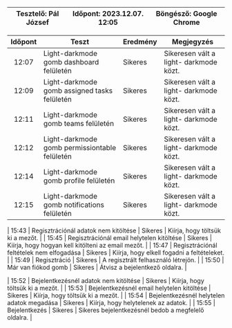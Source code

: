 | Tesztelő: Pál József | Időpont: 2023.12.07. 12:05 | Böngésző: Google Chrome |
| -------------------------------------|----------|-------------------------|

| Időpont | Teszt                | Eredmény | Megjegyzés                                                            |
|:-------:|----------------------|----------|-----------------------------------------------------------------------|
| 12:07 | Light-darkmode gomb dashboard felületén | Sikeres | Sikeresen vált a light- darkmode közt. | 
| 12:09| Light-darkmode gomb assigned tasks felületén | Sikeres | Sikeresen vált a light- darkmode közt. |
| 12:11 | Light-darkmode gomb teams felületén | Sikeres | Sikeresen vált a light- darkmode közt. |
| 12:12 | Light-darkmode gomb permissiontable felületén | Sikeres | Sikeresen vált a light- darkmode közt. | 
| 12:14 | Light-darkmode gomb profile felületén | Sikeres | Sikeresen vált a light- darkmode közt. |
| 12:15 | Light-darkmode gomb notifications felületén | Sikeres | Sikeresen vált a light- darkmode közt. |

| 15:43 | Regisztrációnál adatok nem kitöltése | Sikeres | Kiírja, hogy töltsük ki a mezőt. | 
| 15:45 | Regisztrációnál email helytelen kitöltése | Sikeres | Kiírja, hogy hogyan kell kitölteni az email mezőt. | 
| 15:47 | Regisztrációnál feltételek nem elfogadása | Sikeres | Kiírja, hogy elkell fogadni a feltételeket. |
| 15:49 | Regisztráció | Sikeres | A regisztrált felhasználó létrejön. |
| 15:50 | Már van fiókod gomb | Sikeres | Átvisz a bejelentkező oldalra. |

| 15:52 | Bejelentkezésnél adatok nem kitöltése | Sikeres | Kiírja, hogy töltsük ki a mezőt. |
| 15:53 | Bejelentkezésnél email helytelen kitöltése | Sikeres | Kiírja, hogy töltsük ki a mezőt. |
| 15:54 | Bejelentkezésnél helytelen adatok megadása | Sikeres | Kiírja, hogy helytelenek az adatok. |
| 15:55 | Bejelentkezés | Sikeres | Sikeres bejelentkezésnél bedob a megfelelő oldalra. |